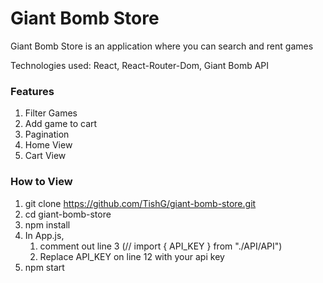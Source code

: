 # Giant Bomb Store

Giant Bomb Store is an application where you can search and rent games

Technologies used: React, React-Router-Dom, Giant Bomb API

### Features

1. Filter Games
2. Add game to cart
3. Pagination
4. Home View
5. Cart View

### How to View
1. git clone https://github.com/TishG/giant-bomb-store.git
2. cd giant-bomb-store
3. npm install
4. In App.js, 
    1. comment out line 3 (// import { API_KEY } from "./API/API")
    2. Replace API_KEY on line 12 with your api key
5. npm start